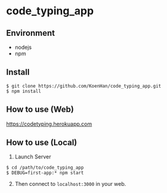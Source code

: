 # code_typing_app

## Environment
- nodejs
- npm

## Install

```
$ git clone https://github.com/KoenHan/code_typing_app.git
$ npm install
```

## How to use (Web)
<https://codetyping.herokuapp.com>

## How to use (Local)
1. Launch Server
```
$ cd /path/to/code_typing_app
$ DEBUG=first-app:* npm start
```
2. Then connect to `localhost:3000` in your web.
